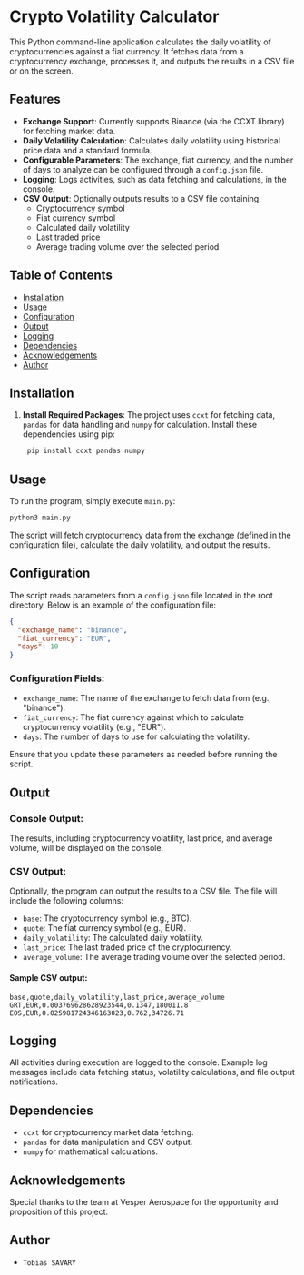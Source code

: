 # Crypto Volatility Calculator

This Python command-line application calculates the daily volatility of cryptocurrencies against a fiat currency. It fetches data from a cryptocurrency exchange, processes it, and outputs the results in a CSV file or on the screen.

## Features

- **Exchange Support**: Currently supports Binance (via the CCXT library) for fetching market data.
- **Daily Volatility Calculation**: Calculates daily volatility using historical price data and a standard formula.
- **Configurable Parameters**: The exchange, fiat currency, and the number of days to analyze can be configured through a `config.json` file.
- **Logging**: Logs activities, such as data fetching and calculations, in the console.
- **CSV Output**: Optionally outputs results to a CSV file containing:
  - Cryptocurrency symbol
  - Fiat currency symbol
  - Calculated daily volatility
  - Last traded price
  - Average trading volume over the selected period

## Table of Contents

- [Installation](#installation)
- [Usage](#usage)
- [Configuration](#configuration)
- [Output](#output)
- [Logging](#logging)
- [Dependencies](#dependencies)
- [Acknowledgements](#acknowledgements)
- [Author](#author)

## Installation

1. **Install Required Packages**: The project uses `ccxt` for fetching data, `pandas` for data handling and `numpy` for calculation. Install these dependencies using pip:
   ```bash
    pip install ccxt pandas numpy
    ```
## Usage

To run the program, simply execute `main.py`:

```bash
python3 main.py
```

The script will fetch cryptocurrency data from the exchange (defined in the configuration file), calculate the daily volatility, and output the results.

## Configuration

The script reads parameters from a `config.json` file located in the root directory. Below is an example of the configuration file:

```json
{
  "exchange_name": "binance",
  "fiat_currency": "EUR",
  "days": 10
}
```

### Configuration Fields:

- `exchange_name`: The name of the exchange to fetch data from (e.g., "binance").
- `fiat_currency`: The fiat currency against which to calculate cryptocurrency volatility (e.g., "EUR").
- `days`: The number of days to use for calculating the volatility.

Ensure that you update these parameters as needed before running the script.


## Output
### Console Output:

The results, including cryptocurrency volatility, last price, and average volume, will be displayed on the console.

### CSV Output:

Optionally, the program can output the results to a CSV file. The file will include the following columns:

- `base`: The cryptocurrency symbol (e.g., BTC).
- `quote`: The fiat currency symbol (e.g., EUR).
- `daily_volatility`: The calculated daily volatility.
- `last_price`: The last traded price of the cryptocurrency.
- `average_volume`: The average trading volume over the selected period.

#### Sample CSV output:

```text
base,quote,daily_volatility,last_price,average_volume
GRT,EUR,0.003769628628923544,0.1347,180011.8
EOS,EUR,0.025981724346163023,0.762,34726.71
```
## Logging

All activities during execution are logged to the console. Example log messages include data fetching status, volatility calculations, and file output notifications.

## Dependencies

- `ccxt` for cryptocurrency market data fetching.
- `pandas` for data manipulation and CSV output.
- `numpy` for mathematical calculations.

## Acknowledgements

Special thanks to the team at Vesper Aerospace for the opportunity and proposition of this project.

## Author

- `Tobias SAVARY`
